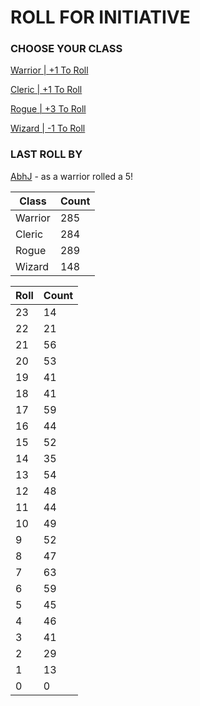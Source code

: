 # ROLL FOR INITIATIVE
### CHOOSE YOUR CLASS

[Warrior | +1 To Roll](https://github.com/benjaminsampica/benjaminsampica/issues/new?title=roll%7Cwarrior&body=Just+click+%27Submit+new+issue%27.)

[Cleric | +1 To Roll](https://github.com/benjaminsampica/benjaminsampica/issues/new?title=roll%7Ccleric&body=Just+click+%27Submit+new+issue%27.)

[Rogue | +3 To Roll](https://github.com/benjaminsampica/benjaminsampica/issues/new?title=roll%7Crogue&body=Just+click+%27Submit+new+issue%27.)

[Wizard | -1 To Roll](https://github.com/benjaminsampica/benjaminsampica/issues/new?title=roll%7Cwizard&body=Just+click+%27Submit+new+issue%27.)
### LAST ROLL BY
[AbhJ](https://www.github.com/AbhJ) - as a warrior rolled a 5!

|Class|Count|
|-|-|
|Warrior|285|
|Cleric|284|
|Rogue|289|
|Wizard|148|

|Roll|Count|
|-|-|
|23|14
|22|21
|21|56
|20|53
|19|41
|18|41
|17|59
|16|44
|15|52
|14|35
|13|54
|12|48
|11|44
|10|49
|9|52
|8|47
|7|63
|6|59
|5|45
|4|46
|3|41
|2|29
|1|13
|0|0
